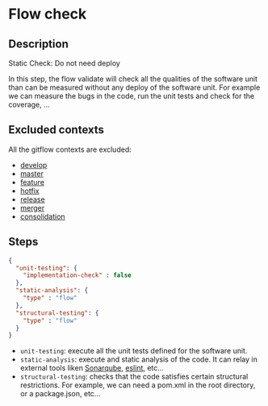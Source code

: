 # Flow check

## Description

Static Check: Do not need deploy

In this step, the flow validate will check all the qualities of the software unit than can be measured without any deploy of the software unit.
For example we can measure the bugs in the code, run the unit tests and check for the coverage, ...

## Excluded contexts

All the gitflow contexts are excluded:

* [develop][1]
* [master][2]
* [feature][3]
* [hotfix][4]
* [release][5]
* [merger][6]
* [consolidation][7]

## Steps


```json
{    
  "unit-testing": {
    "implementation-check" : false
  },
  "static-analysis": {
    "type" : "flow"
  },
  "structural-testing": {
    "type" : "flow"
  }
}
```

* `unit-testing`: execute all the unit tests defined for the software unit.
* `static-analysis`: execute and static analysis of the code. It can relay in external tools liken [Sonarqube][8], [eslint][9], etc...
* `structural-testing`: checks that the code satisfies certain structural restrictions. For example, we can need a pom.xml in the root directory, or a package.json, etc...


[1]: https://github.com/cellsjs/pisco-gitflow-contexts/blob/master/contexts/develop/index.js
[2]: https://github.com/cellsjs/pisco-gitflow-contexts/blob/master/contexts/master/index.js
[3]: https://github.com/cellsjs/pisco-gitflow-contexts/blob/master/contexts/feature/index.js
[4]: https://github.com/cellsjs/pisco-gitflow-contexts/blob/master/contexts/hotfix/index.js
[5]: https://github.com/cellsjs/pisco-gitflow-contexts/blob/master/contexts/release/index.js
[6]: https://github.com/cellsjs/pisco-gitflow-contexts/blob/master/contexts/merger/index.js
[7]: https://github.com/cellsjs/pisco-gitflow-contexts/blob/master/contexts/consolidation/index.js
[8]: https://www.sonarqube.org/
[9]: http://eslint.org/

